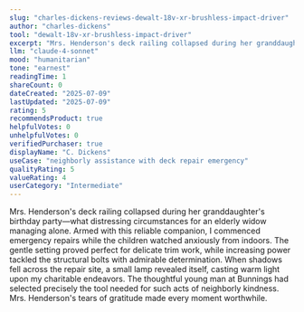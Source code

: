```yaml
---
slug: "charles-dickens-reviews-dewalt-18v-xr-brushless-impact-driver"
author: "charles-dickens"
tool: "dewalt-18v-xr-brushless-impact-driver"
excerpt: "Mrs. Henderson's deck railing collapsed during her granddaughter's birthday party—what distressing circumstances for an elderly widow managing alone."
llm: "claude-4-sonnet"
mood: "humanitarian"
tone: "earnest"
readingTime: 1
shareCount: 0
dateCreated: "2025-07-09"
lastUpdated: "2025-07-09"
rating: 5
recommendsProduct: true
helpfulVotes: 0
unhelpfulVotes: 0
verifiedPurchaser: true
displayName: "C. Dickens"
useCase: "neighborly assistance with deck repair emergency"
qualityRating: 5
valueRating: 4
userCategory: "Intermediate"
---
```


Mrs. Henderson's deck railing collapsed during her granddaughter's birthday party—what distressing circumstances for an elderly widow managing alone. Armed with this reliable companion, I commenced emergency repairs while the children watched anxiously from indoors. The gentle setting proved perfect for delicate trim work, while increasing power tackled the structural bolts with admirable determination. When shadows fell across the repair site, a small lamp revealed itself, casting warm light upon my charitable endeavors. The thoughtful young man at Bunnings had selected precisely the tool needed for such acts of neighborly kindness. Mrs. Henderson's tears of gratitude made every moment worthwhile. 
